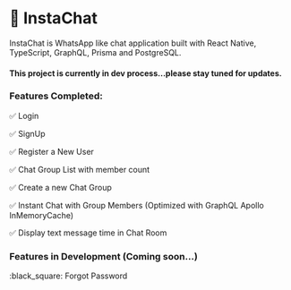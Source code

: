 # :speech_balloon: InstaChat

InstaChat is WhatsApp like chat application built with React Native, TypeScript, GraphQL, Prisma and PostgreSQL.

#### This project is currently in dev process...please stay tuned for updates.

### Features Completed:
:white_check_mark: Login

:white_check_mark: SignUp

:white_check_mark: Register a New User

:white_check_mark: Chat Group List with member count

:white_check_mark: Create a new Chat Group

:white_check_mark: Instant Chat with Group Members (Optimized with GraphQL Apollo InMemoryCache)

:white_check_mark: Display text message time in Chat Room

### Features in Development (Coming soon...)

:black_square: Forgot Password

